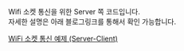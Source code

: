 Wifi 소켓 통신을 위한 Server 쪽 코드입니다.   
자세한 설명은 아래 블로그링크를 통해서 확인 가능합니다.      

[WiFi 소켓 통신 예제 (Server-Client)](https://bictoselfdev.blogspot.com/2021/12/wifiSocketExam.html)

